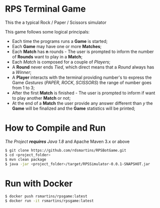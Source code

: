 # RPS Terminal Game

This the a typical Rock / Paper / Scissors simulator

This game follows some logical principals:
  - Each time the programs runs a **Game** is started;
  - Each **Game** may have one or more **Matches**;
  - Each **Match** has **n** rounds - The user is prompted to inform the number of **Rounds** want to play in a **Match**;
  - Each *Match* is composed for a couple of *Players*;
  - A **Round** never ends *Tied*, which direct means that a *Round* always has a *Winner*;
  - A **Player** interacts with the terminal providing number's to express the Game *Gestures* (*PAPER*, *ROCK*, *SCISSORS*) the range of number goes from 1 to 3;
  - After the first **Match** is finished - The user is prompted to inform if want to play another **Match** or not;
  - At the end of a **Match** the user provide any answer different than *y* the **Game** will be finalized and the **Game** statistics will be printed;

# How to Compile and Run
*The Project **requires** Java 1.8* and Apache Maven 3.x or above
```sh
$ git clone https://github.com/rdsmartins/RPSBotGame.git
$ cd <project_folder>
$ mvn clean package
$ java -jar <project_folder>/target/RPSSimulator-0.0.1-SNAPSHOT.jar
```
# Run with Docker

```sh
$ docker push rsmartins/rpsgame:latest
$ docker run -it rsmartins/rpsgame:latest
```
